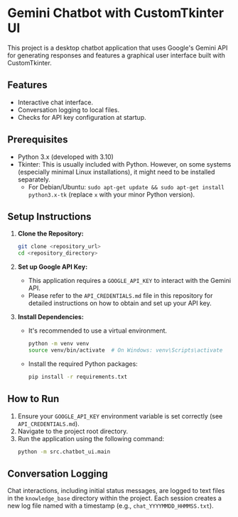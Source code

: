 # Gemini Chatbot with CustomTkinter UI

This project is a desktop chatbot application that uses Google's Gemini API for generating responses and features a graphical user interface built with CustomTkinter.

## Features

*   Interactive chat interface.
*   Conversation logging to local files.
*   Checks for API key configuration at startup.

## Prerequisites

*   Python 3.x (developed with 3.10)
*   Tkinter: This is usually included with Python. However, on some systems (especially minimal Linux installations), it might need to be installed separately.
    *   For Debian/Ubuntu: `sudo apt-get update && sudo apt-get install python3.x-tk` (replace `x` with your minor Python version).

## Setup Instructions

1.  **Clone the Repository:**
    ```bash
    git clone <repository_url>
    cd <repository_directory>
    ```

2.  **Set up Google API Key:**
    *   This application requires a `GOOGLE_API_KEY` to interact with the Gemini API.
    *   Please refer to the `API_CREDENTIALS.md` file in this repository for detailed instructions on how to obtain and set up your API key.

3.  **Install Dependencies:**
    *   It's recommended to use a virtual environment.
        ```bash
        python -m venv venv
        source venv/bin/activate  # On Windows: venv\Scripts\activate
        ```
    *   Install the required Python packages:
        ```bash
        pip install -r requirements.txt
        ```

## How to Run

1.  Ensure your `GOOGLE_API_KEY` environment variable is set correctly (see `API_CREDENTIALS.md`).
2.  Navigate to the project root directory.
3.  Run the application using the following command:
    ```bash
    python -m src.chatbot_ui.main
    ```

## Conversation Logging

Chat interactions, including initial status messages, are logged to text files in the `knowledge_base` directory within the project. Each session creates a new log file named with a timestamp (e.g., `chat_YYYYMMDD_HHMMSS.txt`).